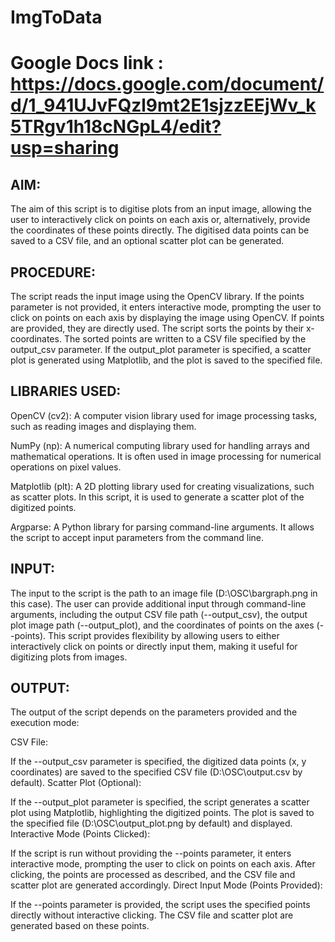 # ImgToData
# Google Docs link : https://docs.google.com/document/d/1_941UJvFQzl9mt2E1sjzzEEjWv_k5TRgv1h18cNGpL4/edit?usp=sharing

## AIM:
The aim of this script is to digitise plots from an input image, allowing the user to interactively click on points on each axis or, alternatively, provide the coordinates of these points directly. The digitised data points can be saved to a CSV file, and an optional scatter plot can be generated.
## PROCEDURE:
The script reads the input image using the OpenCV library.
If the points parameter is not provided, it enters interactive mode, prompting the user to click on points on each axis by displaying the image using OpenCV.
If points are provided, they are directly used.
The script sorts the points by their x-coordinates.
The sorted points are written to a CSV file specified by the output_csv parameter.
If the output_plot parameter is specified, a scatter plot is generated using Matplotlib, and the plot is saved to the specified file.

## LIBRARIES USED:
OpenCV (cv2): A computer vision library used for image processing tasks, such as reading images and displaying them.

NumPy (np): A numerical computing library used for handling arrays and mathematical operations. It is often used in image processing for numerical operations on pixel values.

Matplotlib (plt): A 2D plotting library used for creating visualizations, such as scatter plots. In this script, it is used to generate a scatter plot of the digitized points.

Argparse: A Python library for parsing command-line arguments. It allows the script to accept input parameters from the command line.

## INPUT:
The input to the script is the path to an image file (D:\OSC\bargraph.png in this case).
The user can provide additional input through command-line arguments, including the output CSV file path (--output_csv), the output plot image path (--output_plot), and the coordinates of points on the axes (--points).
This script provides flexibility by allowing users to either interactively click on points or directly input them, making it useful for digitizing plots from images.

## OUTPUT:
The output of the script depends on the parameters provided and the execution mode:

CSV File:

If the --output_csv parameter is specified, the digitized data points (x, y coordinates) are saved to the specified CSV file (D:\OSC\output.csv by default).
Scatter Plot (Optional):

If the --output_plot parameter is specified, the script generates a scatter plot using Matplotlib, highlighting the digitized points. The plot is saved to the specified file (D:\OSC\output_plot.png by default) and displayed.
Interactive Mode (Points Clicked):

If the script is run without providing the --points parameter, it enters interactive mode, prompting the user to click on points on each axis. After clicking, the points are processed as described, and the CSV file and scatter plot are generated accordingly.
Direct Input Mode (Points Provided):

If the --points parameter is provided, the script uses the specified points directly without interactive clicking. The CSV file and scatter plot are generated based on these points.
